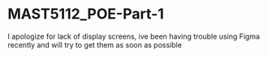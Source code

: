 # MAST5112_POE-Part-1

I apologize for lack of display screens, ive been having trouble using Figma recently and will try to get them as soon as possible
